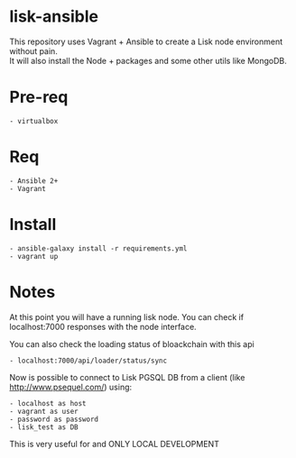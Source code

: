 # lisk-ansible
This repository uses Vagrant + Ansible to create a Lisk node environment without pain.<br>
It will also install the Node + packages and some other utils like MongoDB.

# Pre-req
    - virtualbox

# Req
    - Ansible 2+
    - Vagrant

# Install
    - ansible-galaxy install -r requirements.yml
    - vagrant up

# Notes
At this point you will have a running lisk node.
You can check if localhost:7000 responses with the node interface.

You can also check the loading status of bloackchain with this api

    - localhost:7000/api/loader/status/sync

Now is possible to connect to Lisk PGSQL DB from a client (like http://www.psequel.com/) using:

    - localhost as host
    - vagrant as user
    - password as password
    - lisk_test as DB

This is very useful for and ONLY LOCAL DEVELOPMENT
